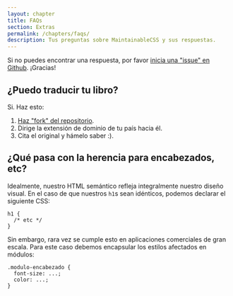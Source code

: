 ```yaml
---
layout: chapter
title: FAQs
section: Extras
permalink: /chapters/faqs/
description: Tus preguntas sobre MaintainableCSS y sus respuestas.
---
```


Si no puedes encontrar una respuesta, por favor [inicia una "issue" en Github](https://github.com/adamsilver/maintainablecss.com/issues/new). ¡Gracias!

## ¿Puedo traducir tu libro?

Si. Haz esto:

1. [Haz "fork" del repositorio](https://github.com/adamsilver/maintainablecss.com/).
2. Dirige la extensión de dominio de tu país hacia él.
3. Cita el original y hámelo saber :).

## ¿Qué pasa con la herencia para encabezados, etc?

Idealmente, nuestro HTML semántico refleja integralmente nuestro diseño visual. En el caso de que nuestros `h1`s sean idénticos, podemos declarar el siguiente CSS:

	h1 {
      /* etc */
	}

Sin embargo, rara vez se cumple esto en aplicaciones comerciales de gran escala. Para este caso debemos encapsular los estilos afectados en módulos:

	.modulo-encabezado {
	  font-size: ...;
	  color: ...;
	}
